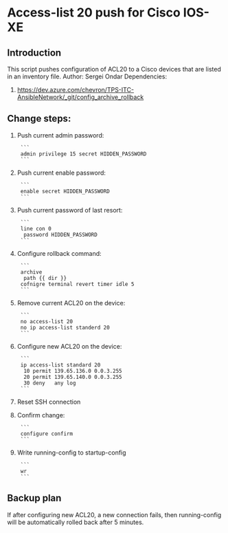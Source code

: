 
# Access-list 20 push for Cisco IOS-XE

## Introduction

This script pushes configuration of ACL20 to a Cisco devices that are listed in an inventory file.
Author: Sergei Ondar
Dependencies:

1. https://dev.azure.com/chevron/TPS-ITC-AnsibleNetwork/_git/config_archive_rollback


## Change steps: 

1. Push current admin password:

        ```
        admin privilege 15 secret HIDDEN_PASSWORD
        ```

1. Push current enable password:

        ``` 
        enable secret HIDDEN_PASSWORD
        ```

1. Push current password of last resort: 

        ```
        line con 0
         password HIDDEN_PASSWORD
        ```

1. Configure rollback command:

        ```
        archive 
         path {{ dir }}
        cofnigre terminal revert timer idle 5
        ```

1. Remove current ACL20 on the device:

        ```
        no access-list 20
        no ip access-list standerd 20
        ```

1. Configure new ACL20 on the device:

        ```
        ip access-list standard 20
         10 permit 139.65.136.0 0.0.3.255
         20 permit 139.65.140.0 0.0.3.255
         30 deny   any log
        ```

1. Reset SSH connection
1. Confirm change:

        ```
        configure confirm
        ```

1. Write running-config to startup-config

        ```
        wr
        ```

## Backup plan

If after configuring new ACL20, a new connection fails, then running-config will be automatically rolled back after 5 minutes.